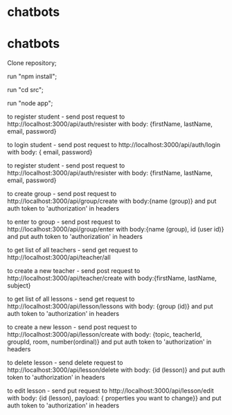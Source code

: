 # chatbots
# chatbots

Clone repository;

run "npm install";

run "cd src";

run "node app";


to register student - send post request to http://localhost:3000/api/auth/resister with body: {firstName, lastName, email, password}

to login student - send post request to http://localhost:3000/api/auth/login with body: { email, password}

to register student - send post request to http://localhost:3000/api/auth/resister with body: {firstName, lastName, email, password}

to create group - send post request to http://localhost:3000/api/group/create with body:{name (group)} and put auth token to 'authorization' in headers

to enter to group - send post request to http://localhost:3000/api/group/enter with body:{name (group), id (user id)} and put auth token to 'authorization' in headers

to get list of all teachers - send get request to http://localhost:3000/api/teacher/all 

to create a new teacher - send post request to http://localhost:3000/api/teacher/create with body:{firstName, lastName, subject} 

to get list of all lessons - send get request to http://localhost:3000/api/lesson/lessons with body: {group (id)} and put auth token to 'authorization' in headers

to create a new lesson - send post request to http://localhost:3000/api/lesson/create with body: {topic, teacherId, groupId, room, number(ordinal)} and put auth token to 'authorization' in headers

to delete lesson - send delete request to http://localhost:3000/api/lesson/delete with body: {id (lesson)} and put auth token to 'authorization' in headers

to edit lesson - send put request to http://localhost:3000/api/lesson/edit with body: {id (lesson), payload: { properties you want to change}} and put auth token to 'authorization' in headers
